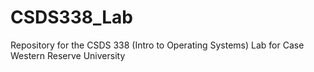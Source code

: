 # CSDS338_Lab
Repository for the CSDS 338 (Intro to Operating Systems) Lab for Case Western Reserve University
